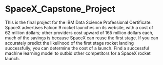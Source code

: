 # SpaceX_Capstone_Project
This is the final project for the IBM Data Science Professional Certificate.  SpaceX advertises Falcon 9 rocket launches on its website, with a cost of 62 million dollars; other providers cost upward of 165 million dollars each, much of the savings is because SpaceX can reuse the first stage.  If you can accurately predict the likelihood of the first stage rocket landing successfully, you can determine the cost of a launch.  Find a successful machine learning model to outbid other competitors for a SpaceX rocket launch.
